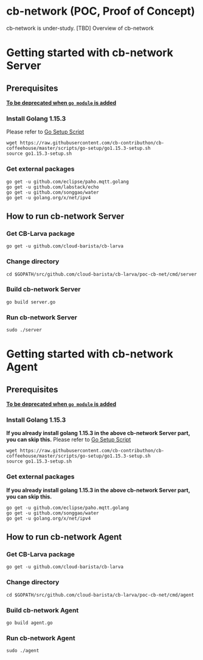 # cb-network (POC, Proof of Concept)

cb-network is under-study.
[TBD] Overview of cb-network

# Getting started with cb-network Server
## Prerequisites
<ins>**To be deprecated when `go module` is added**</ins>

### Install Golang 1.15.3
Please refer to [Go Setup Script](https://github.com/cb-contributhon/cb-coffeehouse/tree/master/scripts/go-setup)
```
wget https://raw.githubusercontent.com/cb-contributhon/cb-coffeehouse/master/scripts/go-setup/go1.15.3-setup.sh
source go1.15.3-setup.sh
```
### Get external packages 
```
go get -u github.com/eclipse/paho.mqtt.golang
go get -u github.com/labstack/echo
go get -u github.com/songgao/water
go get -u golang.org/x/net/ipv4
```

## How to run cb-network Server
### Get CB-Larva package
```
go get -u github.com/cloud-barista/cb-larva
```

### Change directory
```
cd $GOPATH/src/github.com/cloud-barista/cb-larva/poc-cb-net/cmd/server
```

### Build cb-network Server
```
go build server.go
```

### Run cb-network Server
```
sudo ./server
```


# Getting started with cb-network Agent
## Prerequisites
<ins>**To be deprecated when `go module` is added**</ins>

### Install Golang 1.15.3
**If you already install golang 1.15.3 in the above cb-network Server part, you can skip this.**
Please refer to [Go Setup Script](https://github.com/cb-contributhon/cb-coffeehouse/tree/master/scripts/go-setup)
```
wget https://raw.githubusercontent.com/cb-contributhon/cb-coffeehouse/master/scripts/go-setup/go1.15.3-setup.sh
source go1.15.3-setup.sh
```

### Get external packages 
**If you already install golang 1.15.3 in the above cb-network Server part, you can skip this.**
```
go get -u github.com/eclipse/paho.mqtt.golang
go get -u github.com/songgao/water
go get -u golang.org/x/net/ipv4
```

## How to run cb-network Agent
### Get CB-Larva package
```
go get -u github.com/cloud-barista/cb-larva
```

### Change directory
```
cd $GOPATH/src/github.com/cloud-barista/cb-larva/poc-cb-net/cmd/agent
```

### Build cb-network Agent
```
go build agent.go
```

### Run cb-network Agent
```
sudo ./agent
```
